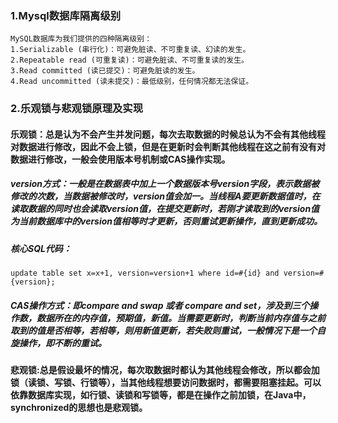 ### 1.Mysql数据库隔离级别
```
MySQL数据库为我们提供的四种隔离级别：
1.Serializable (串行化)：可避免脏读、不可重复读、幻读的发生。
2.Repeatable read (可重复读)：可避免脏读、不可重复读的发生。
3.Read committed (读已提交)：可避免脏读的发生。
4.Read uncommitted (读未提交)：最低级别，任何情况都无法保证。
```
### 2.乐观锁与悲观锁原理及实现
#### 乐观锁：总是认为不会产生并发问题，每次去取数据的时候总认为不会有其他线程对数据进行修改，因此不会上锁，但是在更新时会判断其他线程在这之前有没有对数据进行修改，一般会使用版本号机制或CAS操作实现。

##### version方式：一般是在数据表中加上一个数据版本号version字段，表示数据被修改的次数，当数据被修改时，version值会加一。当线程A要更新数据值时，在读取数据的同时也会读取version值，在提交更新时，若刚才读取到的version值为当前数据库中的version值相等时才更新，否则重试更新操作，直到更新成功。
##### 核心SQL代码：
```
update table set x=x+1, version=version+1 where id=#{id} and version=#{version};  
```
##### CAS操作方式：即compare and swap 或者 compare and set，涉及到三个操作数，数据所在的内存值，预期值，新值。当需要更新时，判断当前内存值与之前取到的值是否相等，若相等，则用新值更新，若失败则重试，一般情况下是一个自旋操作，即不断的重试。
#### 悲观锁:总是假设最坏的情况，每次取数据时都认为其他线程会修改，所以都会加锁（读锁、写锁、行锁等），当其他线程想要访问数据时，都需要阻塞挂起。可以依靠数据库实现，如行锁、读锁和写锁等，都是在操作之前加锁，在Java中，synchronized的思想也是悲观锁。

